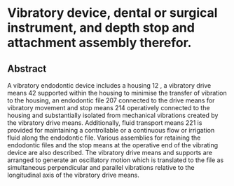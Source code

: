 # Vibratory device, dental or surgical instrument, and depth stop and attachment assembly therefor.

## Abstract
A vibratory endodontic device includes a housing 12 , a vibratory drive means 42 supported within the housing to minimise the transfer of vibration to the housing, an endodontic file 207 connected to the drive means for vibratory movement and stop means 214 operatively connected to the housing and substantially isolated from mechanical vibrations created by the vibratory drive means. Additionally, fluid transport means 221 is provided for maintaining a controllable or a continuous flow or irrigation fluid along the endodontic file. Various assemblies for retaining the endodontic files and the stop means at the operative end of the vibrating device are also described. The vibratory drive means and supports are arranged to generate an oscillatory motion which is translated to the file as simultaneous perpendicular and parallel vibrations relative to the longitudinal axis of the vibratory drive means.